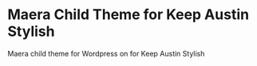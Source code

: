 # Maera Child Theme for Keep Austin Stylish
Maera child theme for Wordpress on for Keep Austin Stylish
